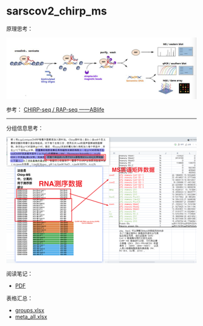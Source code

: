 <!--
  * Author: Chen Jun
  * Author Email: 1170101471@qq.com
  * Created Date: 2021-08-03, 15:17:58
  * Modified By: Chen Jun
  * Last Modified: 2021-08-03, 15:21:08
-->

# sarscov2_chirp_ms

原理思考：

![](./images/1.png)

参考： [CHIRP-seq / RAP-seq ——ABlife](http://www.360doc.com/content/19/0923/09/52645714_862673515.shtml)

---
分组信息思考：

![](./images/2.png)

阅读笔记：
- [PDF](Discovery%20and%20functional%20interrogation%20of%20SARS-CoV-2%20RNA-host%20protein%20interactions%20-%20ScienceDirect.pdf)

表格汇总：
- [groups.xlsx](groups.xlsx)
- [meta_all.xlsx](meta_all.xlsx)

